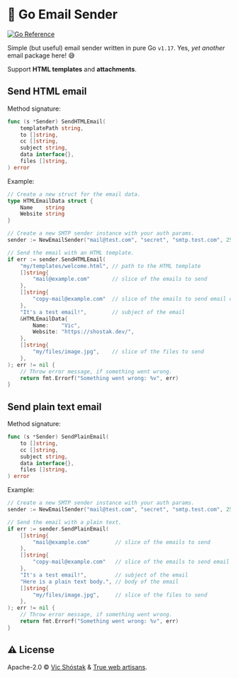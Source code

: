 # 📮 Go Email Sender

[![Go Reference](https://pkg.go.dev/badge/github.com/koddr/go-email-sender.svg)](https://pkg.go.dev/github.com/koddr/go-email-sender)

Simple (but useful) email sender written in pure Go `v1.17`. Yes, _yet another_ email package here! 😅

Support **HTML templates** and **attachments**.

## Send HTML email

Method signature:

```go
func (s *Sender) SendHTMLEmail(
    templatePath string,
    to []string,
    cc []string,
    subject string,
    data interface{},
    files []string,
) error
```

Example:

```go
// Create a new struct for the email data.
type HTMLEmailData struct {
    Name    string
    Website string
}

// Create a new SMTP sender instance with your auth params.
sender := NewEmailSender("mail@test.com", "secret", "smtp.test.com", 25)

// Send the email with an HTML template.
if err := sender.SendHTMLEmail(
    "my/templates/welcome.html", // path to the HTML template
    []string{
        "mail@example.com"       // slice of the emails to send
    },
    []string{
        "copy-mail@example.com"  // slice of the emails to send email copy
    },
    "It's a test email!",        // subject of the email
    &HTMLEmailData{
        Name:    "Vic",
        Website: "https://shostak.dev/",
    },
    []string{
        "my/files/image.jpg",    // slice of the files to send
    },
); err != nil {
    // Throw error message, if something went wrong.
    return fmt.Errorf("Something went wrong: %v", err)
}
```

## Send plain text email

Method signature:

```go
func (s *Sender) SendPlainEmail(
    to []string,
    cc []string,
    subject string,
    data interface{},
    files []string,
) error
```

Example:

```go
// Create a new SMTP sender instance with your auth params.
sender := NewEmailSender("mail@test.com", "secret", "smtp.test.com", 25)

// Send the email with a plain text.
if err := sender.SendPlainEmail(
    []string{
        "mail@example.com"        // slice of the emails to send
    },
    []string{
        "copy-mail@example.com"   // slice of the emails to send email copy
    },
    "It's a test email!",         // subject of the email
    "Here is a plain text body.", // body of the email
    []string{
        "my/files/image.jpg",     // slice of the files to send
    },
); err != nil {
    // Throw error message, if something went wrong.
    return fmt.Errorf("Something went wrong: %v", err)
}
```

## ⚠️ License

Apache-2.0 © [Vic Shóstak](https://shostak.dev/) & [True web artisans](https://1wa.co/).
